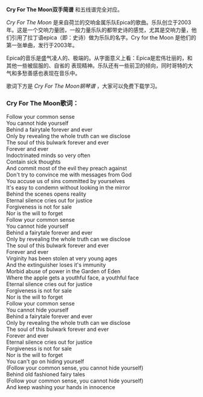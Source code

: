 

**Cry For The Moon双手简谱** 和五线谱完全对应。

_Cry For The Moon_
是来自荷兰的交响金属乐队Epica的歌曲。乐队创立于2003年。这是一个交响力量团，一般力量乐队的都带史诗的感觉，尤其是交响力量，他们引用了拉丁语epica（即：史诗）做为乐队的名字。Cry
for the Moon 是他们的第一张单曲，发行于2003年。

Epica的音乐是盛气凌人的、极端的。从字面意义上看：Epica是宏伟壮丽的，和其他一些被屈服的、自省的
表现精神。乐队还有一些前卫的倾向，同时哥特的大气和多愁善感也表现在音乐中。

歌词下方是 _Cry For The Moon钢琴谱_ ，大家可以免费下载学习。

### Cry For The Moon歌词：

Follow your common sense  
You cannot hide yourself  
Behind a fairytale forever and ever  
Only by revealing the whole truth can we disclose  
The soul of this bulwark forever and ever  
Forever and ever  
Indoctrinated minds so very often  
Contain sick thoughts  
And commit most of the evil they preach against  
Don't try to convince me with messages from God  
You accuse us of sins committed by yourselves  
It's easy to condemn without looking in the mirror  
Behind the scenes opens reality  
Eternal silence cries out for justice  
Forgiveness is not for sale  
Nor is the will to forget  
Follow your common sense  
You cannot hide yourself  
Behind a fairytale forever and ever  
Only by revealing the whole truth can we disclose  
The soul of this bulwark forever and ever  
Forever and ever  
Virginity has been stolen at very young ages  
And the extinguisher loses it's immunity  
Morbid abuse of power in the Garden of Eden  
Where the apple gets a youthful face, a youthful face  
Eternal silence cries out for justice  
Forgiveness is not for sale  
Nor is the will to forget  
Follow your common sense  
You cannot hide yourself  
Behind a fairytale forever and ever  
Only by revealing the whole truth can we disclose  
The soul of this bulwark forever and ever  
Forever and ever  
Eternal silence cries out for justice  
Forgiveness is not for sale  
Nor is the will to forget  
You can't go on hiding yourself  
(Follow your common sense, you cannot hide yourself)  
Behind old fashioned fairy tales  
(Follow your common sense, you cannot hide yourself)  
And keep washing your hands in innocence

